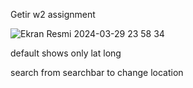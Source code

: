 Getir w2 assignment

![Ekran Resmi 2024-03-29 23 58 34](https://github.com/Getir-Android-Kotlin-Bootcamp/getir-android-kotlin-bootcamp-w2-assignment-oguzgokcen/assets/114949354/022e0997-c3aa-4f05-a27b-bfc77a4a609d)

default shows only lat long

search from searchbar to change location
